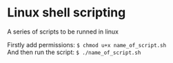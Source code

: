 # Linux shell scripting

A series of scripts to be runned in linux

Firstly add permissions: ```$ chmod u+x name_of_script.sh``` <br>
And then run the script: ```$ ./name_of_script.sh```
